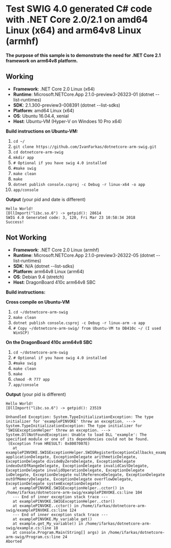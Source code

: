 # Test SWIG 4.0 generated C# code with .NET Core 2.0/2.1 on amd64 Linux (x64) and arm64v8 Linux (armhf) #

**The purpose of this sample is to demonstrate the need for .NET Core 2.1 framework on arm64v8 platform.**

## Working ##
- **Framework**: .NET Core 2.0 Linux (x64)
- **Runtime**: Microsoft.NETCore.App 2.1.0-preview3-26323-01 (dotnet --list-runtimes)
- **SDK**: 2.1.300-preview3-008391 (dotnet --list-sdks)
- **Platform**: amd64 Linux (x64)
- **OS**: Ubuntu 16.04.4, xenial
- **Host**: Ubuntu-VM (Hyper-V on Windoes 10 Pro x64) 

**Build instructions on Ubuntu-VM:**

1. `cd ~/`
1. `git clone https://github.com/IvanFarkas/dotnetcore-arm-swig.git`
1. `cd dotnetcore-arm-swig`
1. `mkdir app`
1. `# Optional if you have swig 4.0 installed`
1. `#make swig` 
1. `make clean`
1. `make`
1. `dotnet publish console.csproj -c Debug -r linux-x64 -o app`
1. `app/console`

**Output** (your pid and date is different)

    Hello World!
	[DllImport("libc.so.6") -> getpid(): 28614
	SWIG 4.0 Generated code: 3, 120, Fri Mar 23 10:58:34 2018
	Success!

## Not Working ##
- **Framework**: .NET Core 2.0 Linux (armhf)
- **Runtime**: Microsoft.NETCore.App 2.1.0-preview3-26322-05 (dotnet --list-runtimes)
- **SDK**: N/A (dotnet --list-sdks)
- **Platform**: arm64v8 Linux (arm64)
- **OS**: Debian 9.4 (stretch)
- **Host**: DragonBoard 410c arm64v8 SBC 

**Build instructions:**

**Cross compile on Ubuntu-VM**

1. `cd ~/dotnetcore-arm-swig`
1. `make clean`
1. `dotnet publish console.csproj -c Debug -r linux-arm -o app`
1. `# Copy ~/dotnetcore-arm-swig/ from Ubuntu-VM to DB410c ~/ (I used WinSCP)`

**On the  DragonBoard 410c arm64v8 SBC**

1. `cd ~/dotnetcore-arm-swig`
1. `# Optional if you have swig 4.0 installed`
1. `#make swig` 
1. `make clean`
1. `make`
1. `chmod -R 777 app`
1. `app/console`

**Output** (your pid is different)

    Hello World!
    [DllImport("libc.so.6") -> getpid(): 23519
    
    Unhandled Exception: System.TypeInitializationException: The type initializer for 'examplePINVOKE' threw an exception. ---> System.TypeInitializationException: The type initializer for 'SWIGExceptionHelper' threw an exception. ---> System.DllNotFoundException: Unable to load DLL 'example': The specified module or one of its dependencies could not be found.
     (Exception from HRESULT: 0x8007007E)
       at examplePINVOKE.SWIGExceptionHelper.SWIGRegisterExceptionCallbacks_example(ExceptionDelegate applicationDelegate, ExceptionDelegate arithmeticDelegate, ExceptionDelegate divideByZeroDelegate, ExceptionDelegate indexOutOfRangeDelegate, ExceptionDelegate invalidCastDelegate, ExceptionDelegate invalidOperationDelegate, ExceptionDelegate ioDelegate, ExceptionDelegate nullReferenceDelegate, ExceptionDelegate outOfMemoryDelegate, ExceptionDelegate overflowDelegate, ExceptionDelegate systemExceptionDelegate)
       at examplePINVOKE.SWIGExceptionHelper..cctor() in /home/ifarkas/dotnetcore-arm-swig/examplePINVOKE.cs:line 104
       --- End of inner exception stack trace ---
       at examplePINVOKE.SWIGExceptionHelper..ctor()
       at examplePINVOKE..cctor() in /home/ifarkas/dotnetcore-arm-swig/examplePINVOKE.cs:line 124
       --- End of inner exception stack trace ---
       at examplePINVOKE.My_variable_get()
       at example.get_My_variable() in /home/ifarkas/dotnetcore-arm-swig/example.cs:line 18
       at console.Program.Main(String[] args) in /home/ifarkas/dotnetcore-arm-swig/Program.cs:line 24
    Aborted
    